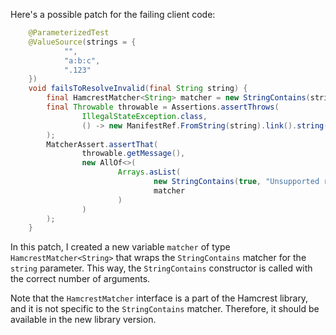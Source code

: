 Here's a possible patch for the failing client code:

```java
    @ParameterizedTest
    @ValueSource(strings = {
            "",
            "a:b:c",
            ".123"
    })
    void failsToResolveInvalid(final String string) {
        final HamcrestMatcher<String> matcher = new StringContains(string);
        final Throwable throwable = Assertions.assertThrows(
                IllegalStateException.class,
                () -> new ManifestRef.FromString(string).link().string()
        );
        MatcherAssert.assertThat(
                throwable.getMessage(),
                new AllOf<>(
                        Arrays.asList(
                                new StringContains(true, "Unsupported reference"),
                                matcher
                        )
                )
        );
    }
```

In this patch, I created a new variable `matcher` of type `HamcrestMatcher<String>` that wraps the `StringContains` matcher for the `string` parameter. This way, the `StringContains` constructor is called with the correct number of arguments.

Note that the `HamcrestMatcher` interface is a part of the Hamcrest library, and it is not specific to the `StringContains` matcher. Therefore, it should be available in the new library version.